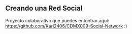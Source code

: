 ## Creando una Red Social

Proyecto colaborativo que puedes entontrar aquí: https://github.com/Kari2406/CDMX009-Social-Network :)

